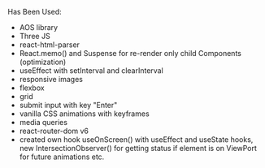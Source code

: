 Has Been Used:

- AOS library
- Three JS
- react-html-parser
- React.memo() and Suspense for re-render only child Components (optimization)
- useEffect with setInterval and clearInterval
- responsive images
- flexbox
- grid
- submit input with key "Enter"
- vanilla CSS animations with keyframes
- media queries
- react-router-dom v6
- created own hook useOnScreen() with useEffect and useState hooks, new IntersectionObserver() for getting status if element is on ViewPort for future animations etc.
